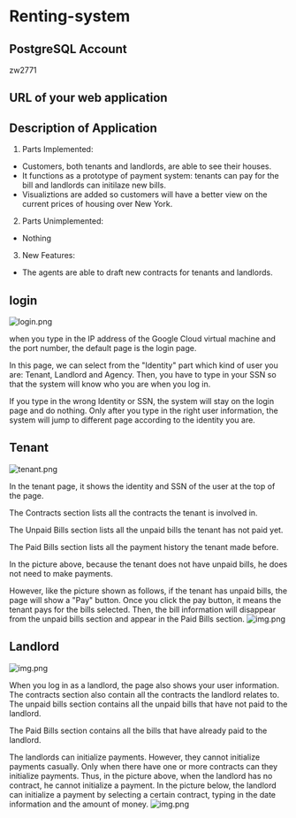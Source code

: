 # Renting-system

## PostgreSQL Account
zw2771


## URL of your web application


## Description of Application
1. Parts Implemented:
  - Customers, both tenants and landlords, are able to see their houses.
  - It functions as a prototype of payment system: tenants can pay for the bill and landlords can initilaze new bills.
  - Visualiztions are added so customers will have a better view on the current prices of housing over New York.

2. Parts Unimplemented:
  - Nothing

3. New Features:
  - The agents are able to draft new contracts for tenants and landlords.



## login
![login.png](pictures/login.png)

when you type in the IP address of the Google Cloud 
virtual machine and the port number, 
the default page is the login page.  

In this page, we can select from the "Identity"
part which kind of user you are: Tenant, Landlord
and Agency. Then, you have to type in your SSN
so that the system will know who you are when
you log in.

If you type in the wrong Identity or SSN, the 
system will stay on the login page and do 
nothing. Only after you type in the right user
 information, the system will jump to different
page according to the identity you are.

## Tenant
![tenant.png](pictures/tenant.png)

In the tenant page, it shows the identity and 
SSN of the user at the top of the page.

The Contracts section lists all the contracts
the tenant is involved in. 

The Unpaid Bills section lists all the unpaid
bills the tenant has not paid yet.

The Paid Bills section lists all the payment
history the tenant made before.

In the picture above, because the tenant does not
have unpaid bills, he does not need to make payments.

However, like the picture shown as follows,
if the tenant has unpaid bills, the 
page will show a "Pay" button. Once you click
the pay button, it means the tenant pays for the 
bills selected. Then, the bill information will
disappear from the unpaid bills section and appear
in the Paid Bills section.
![img.png](pictures/tenant_unpaid.png)

## Landlord
![img.png](pictures/landlord.png)

When you log in as a landlord, the page also 
shows your user information. The contracts section
also contain all the contracts the landlord relates
to. The unpaid bills section contains all the unpaid bills
that have not paid to the landlord.

The Paid Bills section contains all the bills that
have already paid to the landlord.

The landlords can initialize payments. However, 
they cannot initialize payments casually. Only
when there have one or more contracts can they
initialize payments. Thus, in the picture above,
when the landlord has no contract, he cannot 
initialize a payment. In the picture below, the 
landlord can initialize a payment by selecting
a certain contract, typing in the date information
and the amount of money.
![img.png](pictures/landlord_contracts.png)
